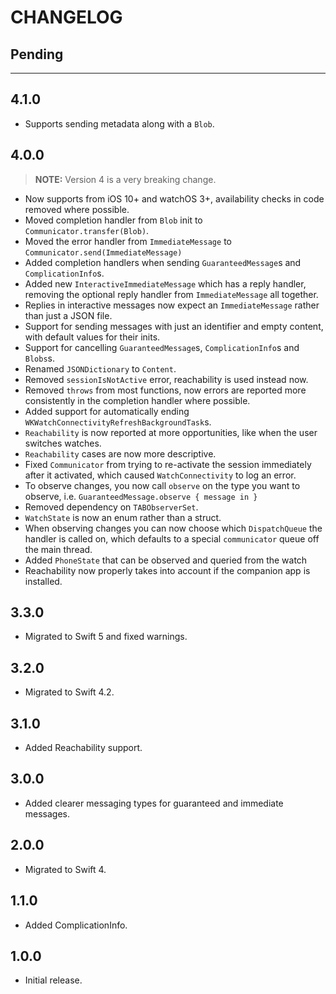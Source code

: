 # CHANGELOG

## Pending

---

## 4.1.0

- Supports sending metadata along with a `Blob`.

## 4.0.0

> **NOTE:** Version 4 is a very breaking change.

- Now supports from iOS 10+ and watchOS 3+, availability checks in code removed where possible.
- Moved completion handler from `Blob` init to `Communicator.transfer(Blob)`.
- Moved the error handler from `ImmediateMessage` to `Communicator.send(ImmediateMessage)`
- Added completion handlers when sending `GuaranteedMessage`s and `ComplicationInfo`s.
- Added new `InteractiveImmediateMessage` which has a reply handler, removing the optional reply handler from `ImmediateMessage` all together.
- Replies in interactive messages now expect an `ImmediateMessage` rather than just a JSON file.
- Support for sending messages with just an identifier and empty content, with default values for their inits.
- Support for cancelling `GuaranteedMessage`s, `ComplicationInfo`s and `Blobs`s.
- Renamed `JSONDictionary` to `Content`.
- Removed `sessionIsNotActive` error, reachability is used instead now.
- Removed `throws` from most functions, now errors are reported more consistently in the completion handler where possible.
- Added support for automatically ending `WKWatchConnectivityRefreshBackgroundTask`s.
- `Reachability` is now reported at more opportunities, like when the user switches watches.
- `Reachability` cases are now more descriptive.
- Fixed `Communicator` from trying to re-activate the session immediately after it activated, which caused `WatchConnectivity` to log an error.
- To observe changes, you now call `observe` on the type you want to observe, i.e. `GuaranteedMessage.observe { message in }`
- Removed dependency on `TABObserverSet`.
- `WatchState` is now an enum rather than a struct.
- When observing changes you can now choose which `DispatchQueue` the handler is called on, which defaults to a special `communicator` queue off the main thread.
- Added `PhoneState` that can be observed and queried from the watch
- Reachability now properly takes into account if the companion app is installed.

## 3.3.0

- Migrated to Swift 5 and fixed warnings.

## 3.2.0

- Migrated to Swift 4.2.

## 3.1.0

- Added Reachability support.

## 3.0.0

- Added clearer messaging types for guaranteed and immediate messages.

## 2.0.0

- Migrated to Swift 4.

## 1.1.0

- Added ComplicationInfo.

## 1.0.0

- Initial release.
